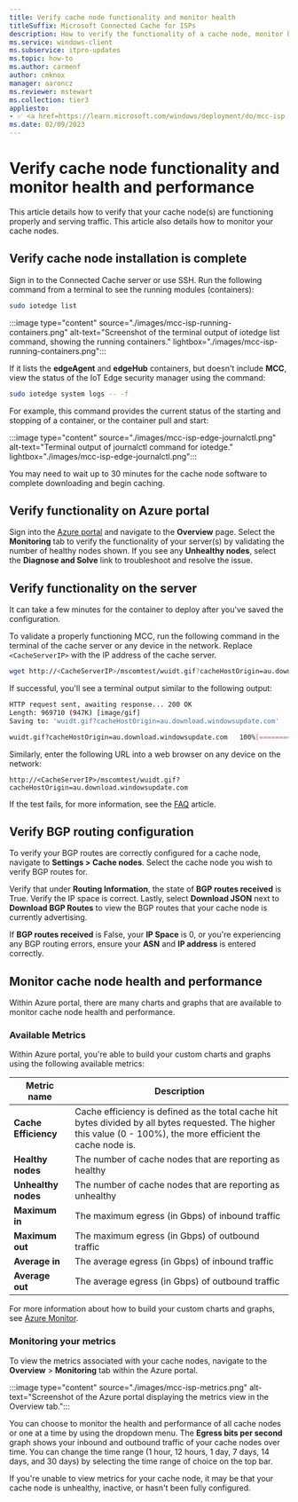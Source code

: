 ```yaml
---
title: Verify cache node functionality and monitor health
titleSuffix: Microsoft Connected Cache for ISPs
description: How to verify the functionality of a cache node, monitor health and performance, and review metrics.
ms.service: windows-client
ms.subservice: itpro-updates
ms.topic: how-to
ms.author: carmenf
author: cmknox
manager: aaroncz
ms.reviewer: mstewart
ms.collection: tier3
appliesto: 
- ✅ <a href=https://learn.microsoft.com/windows/deployment/do/mcc-isp target=_blank>Microsoft Connected Cache for ISPs</a>
ms.date: 02/09/2023
---
```


# Verify cache node functionality and monitor health and performance

This article details how to verify that your cache node(s) are functioning properly and serving traffic. This article also details how to monitor your cache nodes. 

## Verify cache node installation is complete

Sign in to the Connected Cache server or use SSH. Run the following command from a terminal to see the running modules (containers):

```bash
sudo iotedge list
```

:::image type="content" source="./images/mcc-isp-running-containers.png" alt-text="Screenshot of the terminal output of iotedge list command, showing the running containers." lightbox="./images/mcc-isp-running-containers.png":::

If it lists the **edgeAgent** and **edgeHub** containers, but doesn't include **MCC**, view the status of the IoT Edge security manager using the command:

```bash
sudo iotedge system logs -- -f
```

For example, this command provides the current status of the starting and stopping of a container, or the container pull and start:

:::image type="content" source="./images/mcc-isp-edge-journalctl.png" alt-text="Terminal output of journalctl command for iotedge." lightbox="./images/mcc-isp-edge-journalctl.png":::

You may need to wait up to 30 minutes for the cache node software to complete downloading and begin caching. 

## Verify functionality on Azure portal

Sign into the [Azure portal](https://www.portal.azure.com) and navigate to the **Overview** page. Select the **Monitoring** tab to verify the functionality of your server(s) by validating the number of healthy nodes shown. If you see any **Unhealthy nodes**, select the **Diagnose and Solve** link to troubleshoot and resolve the issue.

## Verify functionality on the server

It can take a few minutes for the container to deploy after you've saved the configuration.

To validate a properly functioning MCC, run the following command in the terminal of the cache server or any device in the network. Replace `<CacheServerIP>` with the IP address of the cache server.

```bash
wget http://<CacheServerIP>/mscomtest/wuidt.gif?cacheHostOrigin=au.download.windowsupdate.com
```

If successful, you'll see a terminal output similar to the following output:

```bash
HTTP request sent, awaiting response... 200 OK
Length: 969710 (947K) [image/gif]
Saving to: 'wuidt.gif?cacheHostOrigin=au.download.windowsupdate.com'

wuidt.gif?cacheHostOrigin=au.download.windowsupdate.com   100%[========================]
```

Similarly, enter the following URL into a web browser on any device on the network:

```http
http://<CacheServerIP>/mscomtest/wuidt.gif?cacheHostOrigin=au.download.windowsupdate.com
```

If the test fails, for more information, see the [FAQ](mcc-isp-faq.yml) article.

## Verify BGP routing configuration

To verify your BGP routes are correctly configured for a cache node, navigate to **Settings > Cache nodes**. Select the cache node you wish to verify BGP routes for. 

Verify that under **Routing Information**, the state of **BGP routes received** is True. Verify the IP space is correct. Lastly, select **Download JSON** next to **Download BGP Routes** to view the BGP routes that your cache node is currently advertising. 

If **BGP routes received** is False, your **IP Space** is 0, or you're experiencing any BGP routing errors, ensure your **ASN** and **IP address** is entered correctly. 

## Monitor cache node health and performance

Within Azure portal, there are many charts and graphs that are available to monitor cache node health and performance.

### Available Metrics

Within Azure portal, you're able to build your custom charts and graphs using the following available metrics:

| Metric name | Description |
|---|---|  
| **Cache Efficiency** |  Cache efficiency is defined as the total cache hit bytes divided by all bytes requested. The higher this value (0 - 100%), the more efficient the cache node is. |
| **Healthy nodes** |  The number of cache nodes that are reporting as healthy|
| **Unhealthy nodes**| The number of cache nodes that are reporting as unhealthy|
| **Maximum in**| The maximum egress (in Gbps) of inbound traffic|
| **Maximum out**| The maximum egress (in Gbps) of outbound traffic|
|  **Average in**|  The average egress (in Gbps) of inbound traffic|
| **Average out**| The average egress (in Gbps) of outbound traffic|

For more information about how to build your custom charts and graphs, see [Azure Monitor](/azure/azure-monitor/essentials/data-platform-metrics).

### Monitoring your metrics

To view the metrics associated with your cache nodes, navigate to the **Overview** > **Monitoring** tab within the Azure portal.

:::image type="content" source="./images/mcc-isp-metrics.png" alt-text="Screenshot of the Azure portal displaying the metrics view in the Overview tab.":::

You can choose to monitor the health and performance of all cache nodes or one at a time by using the dropdown menu. The **Egress bits per second** graph shows your inbound and outbound traffic of your cache nodes over time. You can change the time range (1 hour, 12 hours, 1 day, 7 days, 14 days, and 30 days) by selecting the time range of choice on the top bar.

If you're unable to view metrics for your cache node, it may be that your cache node is unhealthy, inactive, or hasn't been fully configured.
